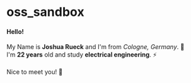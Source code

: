 # oss_sandbox

#### Hello!

My Name is **Joshua Rueck** and I'm from *Cologne, Germany*. :round_pushpin: <br> I'm **22 years** old and study
**electrical engineering**. :zap: <br><br> Nice to meet you! :wave: